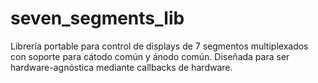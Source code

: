 # seven_segments_lib
Librería portable para control de displays de 7 segmentos multiplexados con soporte para cátodo común y ánodo común. Diseñada para ser hardware-agnóstica mediante callbacks de hardware.
